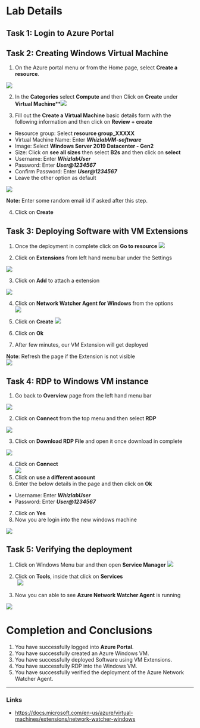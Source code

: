 # Lab Details

## Task 1: Login to Azure Portal

## Task 2: Creating Windows Virtual Machine
1.  On the Azure portal menu or from the Home page, select **Create a resource**.  

![](https://play.whizlabs.com/frontend/web/media/2021/10/17/image17.png)
    
2.  In the **Categories** select **Compute** and then Click on **Create** under **Virtual Machine****![](https://play.whizlabs.com/frontend/web/media/2021/10/17/image12.png)

3.  Fill out the **Create a Virtual Machine** basic details form with the following information and then click on **Review + create**
-   Resource group: Select **resource group_XXXXX**
-   Virtual Machine Name: Enter **_WhizlabVM-software_**
-   Image: Select **Windows Server 2019 Datacenter - Gen2**
-   Size: Click on **see all sizes** then select **B2s** and then click on **select** 
-   Username: Enter **_WhizlabUser_**
-   Password: Enter **_User@1234567_**
-   Confirm Password: Enter **_User@1234567_**
-   Leave the other option as default

![](https://play.whizlabs.com/frontend/web/media/2022/04/09/336_update.png)

**Note:** Enter some random email id if asked after this step.

4.  Click on **Create**

## Task 3: Deploying Software with VM Extensions
1.  Once the deployment in complete click on **Go to resource**
 **![](https://play.whizlabs.com/frontend/web/media/2021/10/17/image15.png)** 

2.  Click on **Extensions** from left hand menu bar under the Settings

 ![](https://play.whizlabs.com/frontend/web/media/2021/10/17/image1.png) 

3.  Click on **Add** to attach a extension

![](https://play.whizlabs.com/frontend/web/media/2021/10/17/image14.png)

4.  Click on **Network Watcher Agent for Windows** from the options  
    **![](https://play.whizlabs.com/frontend/web/media/2021/10/17/image4.png)**
    
5.  Click on **Create**
**![](https://play.whizlabs.com/frontend/web/media/2021/10/17/image19.png)**
6.  Click on **Ok**
7.  After few minutes, our VM Extension will get deployed

**Note**: Refresh the page if the Extension is not visible  
![](https://play.whizlabs.com/frontend/web/media/2021/10/17/image10.png)

## Task 4: RDP to Windows VM instance
1.  Go back to **Overview** page from the left hand menu bar

 ![](https://play.whizlabs.com/frontend/web/media/2021/10/17/image8.png) 

2.  Click on **Connect** from the top menu and then select **RDP**

 ![](https://play.whizlabs.com/frontend/web/media/2021/10/17/image13_23_40.png) 

3.  Click on **Download RDP File** and open it once download in complete

 ![](https://play.whizlabs.com/frontend/web/media/2021/10/17/image5.png) 

4.  Click on **Connect  
    ![](https://play.whizlabs.com/frontend/web/media/2021/10/17/image2.png)**
5.  Click on **use a different account**
6.  Enter the below details in the page and then click on **Ok**
-   Username: Enter **_WhizlabUser_**
-   Password: Enter **_User@1234567_**
7.  Click on **Yes**
8.  Now you are login into the new windows machine

 ![](https://play.whizlabs.com/frontend/web/media/2021/10/17/image6.png) 

## Task 5: Verifying the deployment
1.  Click on Windows Menu bar and then open **Service Manager**
 **![](https://play.whizlabs.com/frontend/web/media/2021/10/17/image7.png)** 
2.  Click on **Tools**, inside that click on **Services  
    ![](https://play.whizlabs.com/frontend/web/media/2021/10/17/image18.png)** 
    
3.  Now you can able to see **Azure Network Watcher Agent** is running

 ![](https://play.whizlabs.com/frontend/web/media/2021/10/17/image16.png) 

# Completion and Conclusions
1.  You have successfully logged into **Azure Portal**.
2.  You have successfully created an Azure Windows VM.
3.  You have successfully deployed Software using VM Extensions.
4.  You have successfully RDP into the Windows VM.
5.  You have successfully verified the deployment of the Azure Network Watcher Agent.

---
### Links
- https://docs.microsoft.com/en-us/azure/virtual-machines/extensions/network-watcher-windows